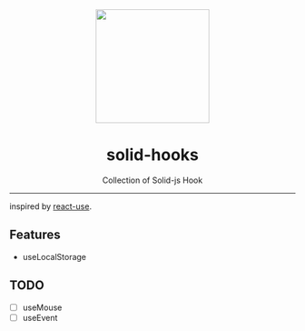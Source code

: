 <div align="center">
  <img width="200px" src="https://www.solidjs.com/assets/logo.123b04bc.svg" />
  <h1 >solid-hooks</h1>
  <div style="text-align: center">Collection of Solid-js Hook</div>
</div>

---
inspired by [react-use](https://github.com/streamich/react-use).

## Features

- useLocalStorage


## TODO

- [ ] useMouse
- [ ] useEvent
